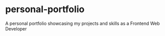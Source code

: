 # personal-portfolio
A personal portfolio showcasing my projects and skills as a Frontend Web Developer
